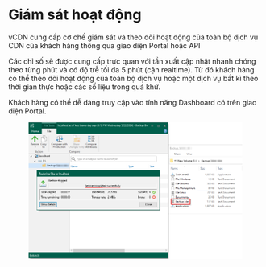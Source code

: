 # Giám sát hoạt động

vCDN cung cấp cơ chế giám sát và theo dõi hoạt động của toàn bộ dịch vụ CDN của khách hàng thông qua giao diện Portal hoặc API

Các chỉ số sẽ được cung cấp trực quan với tần xuất cập nhật nhanh chóng theo từng phút và có độ trễ tối đa 5 phút (cận realtime). Từ đó khách hàng có thể theo dõi  hoạt động của toàn bộ dịch vụ hoặc một dịch vụ bất kì theo thời gian thực hoặc các số liệu trong quá khứ.

Khách hàng có thể dễ dàng truy cập vào tính năng Dashboard có trên giao diện Portal.

<figure><img src="../../.gitbook/assets/image (269).png" alt=""><figcaption></figcaption></figure>

